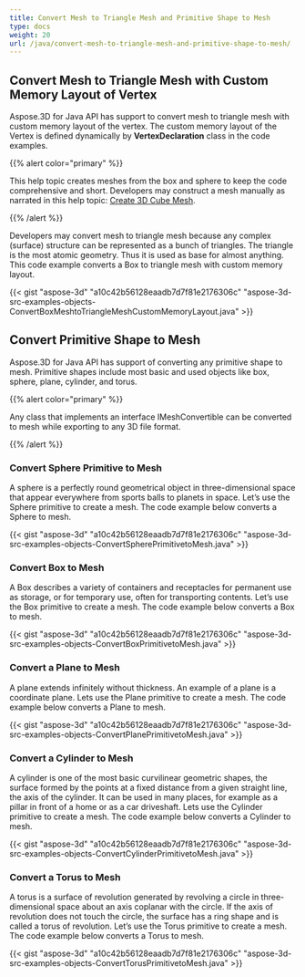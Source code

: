 ```yaml
---
title: Convert Mesh to Triangle Mesh and Primitive Shape to Mesh
type: docs
weight: 20
url: /java/convert-mesh-to-triangle-mesh-and-primitive-shape-to-mesh/
---
```


## **Convert Mesh to Triangle Mesh with Custom Memory Layout of Vertex**
Aspose.3D for Java API has support to convert mesh to triangle mesh with custom memory layout of the vertex. The custom memory layout of the Vertex is defined dynamically by **VertexDeclaration** class in the code examples.

{{% alert color="primary" %}}

This help topic creates meshes from the box and sphere to keep the code comprehensive and short. Developers may construct a mesh manually as narrated in this help topic: [Create 3D Cube Mesh](/3d/java/create-3d-mesh-and-scene/).

{{% /alert %}}

Developers may convert mesh to triangle mesh because any complex (surface) structure can be represented as a bunch of triangles. The triangle is the most atomic geometry. Thus it is used as base for almost anything. This code example converts a Box to triangle mesh with custom memory layout.



{{< gist "aspose-3d" "a10c42b56128eaadb7d7f81e2176306c" "aspose-3d-src-examples-objects-ConvertBoxMeshtoTriangleMeshCustomMemoryLayout.java" >}}
## **Convert Primitive Shape to Mesh**
Aspose.3D for Java API has support of converting any primitive shape to mesh. Primitive shapes include most basic and used objects like box, sphere, plane, cylinder, and torus.

{{% alert color="primary" %}}

Any class that implements an interface IMeshConvertible can be converted to mesh while exporting to any 3D file format.

{{% /alert %}}
### **Convert Sphere Primitive to Mesh**
A sphere is a perfectly round geometrical object in three-dimensional space that appear everywhere from sports balls to planets in space. Let’s use the Sphere primitive to create a mesh.
The code example below converts a Sphere to mesh.

{{< gist "aspose-3d" "a10c42b56128eaadb7d7f81e2176306c" "aspose-3d-src-examples-objects-ConvertSpherePrimitivetoMesh.java" >}}
### **Convert Box to Mesh**
A Box describes a variety of containers and receptacles for permanent use as storage, or for temporary use, often for transporting contents. Let’s use the Box primitive to create a mesh. The code example below converts a Box to mesh.

{{< gist "aspose-3d" "a10c42b56128eaadb7d7f81e2176306c" "aspose-3d-src-examples-objects-ConvertBoxPrimitivetoMesh.java" >}}
### **Convert a Plane to Mesh**
A plane extends infinitely without thickness. An example of a plane is a coordinate plane. Lets use the Plane primitive to create a mesh. The code example below converts a Plane to mesh.

{{< gist "aspose-3d" "a10c42b56128eaadb7d7f81e2176306c" "aspose-3d-src-examples-objects-ConvertPlanePrimitivetoMesh.java" >}}
### **Convert a Cylinder to Mesh**
A cylinder is one of the most basic curvilinear geometric shapes, the surface formed by the points at a fixed distance from a given straight line, the axis of the cylinder. It can be used in many places, for example as a pillar in front of a home or as a car driveshaft. Lets use the Cylinder primitive to create a mesh. The code example below converts a Cylinder to mesh.

{{< gist "aspose-3d" "a10c42b56128eaadb7d7f81e2176306c" "aspose-3d-src-examples-objects-ConvertCylinderPrimitivetoMesh.java" >}}
### **Convert a Torus to Mesh**
A torus is a surface of revolution generated by revolving a circle in three-dimensional space about an axis coplanar with the circle. If the axis of revolution does not touch the circle, the surface has a ring shape and is called a torus of revolution. Let’s use the Torus primitive to create a mesh. The code example below converts a Torus to mesh.

{{< gist "aspose-3d" "a10c42b56128eaadb7d7f81e2176306c" "aspose-3d-src-examples-objects-ConvertTorusPrimitivetoMesh.java" >}}
